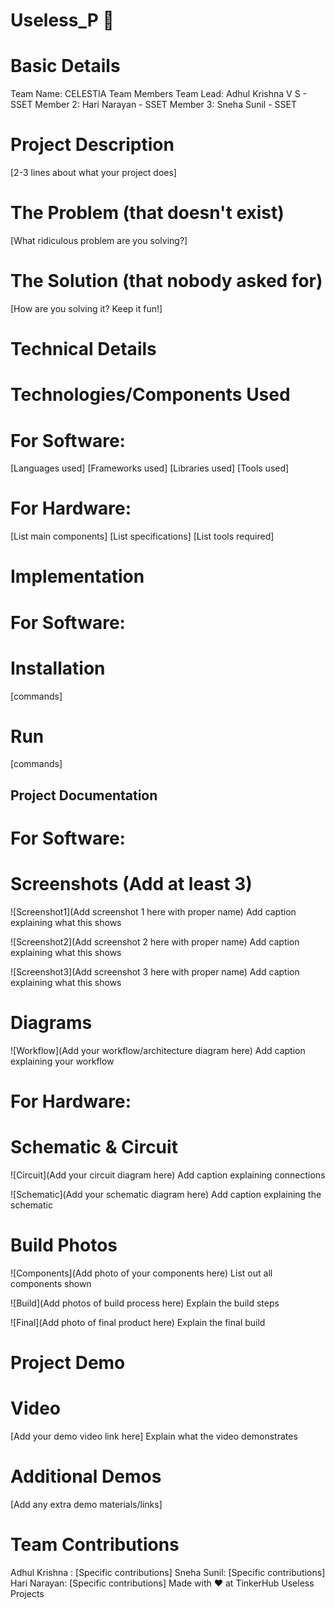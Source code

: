 # Useless_P 🎯
# Basic Details
Team Name: CELESTIA
Team Members
Team Lead: Adhul Krishna V S - SSET
Member 2: Hari Narayan - SSET
Member 3: Sneha Sunil - SSET
# Project Description
[2-3 lines about what your project does]

# The Problem (that doesn't exist)
[What ridiculous problem are you solving?]

# The Solution (that nobody asked for)
[How are you solving it? Keep it fun!]

# Technical Details
# Technologies/Components Used
# For Software:

[Languages used]
[Frameworks used]
[Libraries used]
[Tools used]
# For Hardware:

[List main components]
[List specifications]
[List tools required]
# Implementation
# For Software:

# Installation
[commands]

# Run
[commands]

## Project Documentation
# For Software:

# Screenshots (Add at least 3)
![Screenshot1](Add screenshot 1 here with proper name) Add caption explaining what this shows

![Screenshot2](Add screenshot 2 here with proper name) Add caption explaining what this shows

![Screenshot3](Add screenshot 3 here with proper name) Add caption explaining what this shows

# Diagrams
![Workflow](Add your workflow/architecture diagram here) Add caption explaining your workflow

# For Hardware:

# Schematic & Circuit
![Circuit](Add your circuit diagram here) Add caption explaining connections

![Schematic](Add your schematic diagram here) Add caption explaining the schematic

# Build Photos
![Components](Add photo of your components here) List out all components shown

![Build](Add photos of build process here) Explain the build steps

![Final](Add photo of final product here) Explain the final build

# Project Demo
# Video
[Add your demo video link here] Explain what the video demonstrates

# Additional Demos
[Add any extra demo materials/links]

# Team Contributions
Adhul Krishna : [Specific contributions]
Sneha Sunil: [Specific contributions]
Hari Narayan: [Specific contributions]
Made with ❤️ at TinkerHub Useless Projects
